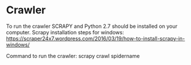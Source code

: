 # Crawler
To run the crawler SCRAPY and Python 2.7 should be installed on your computer.
  Scrapy installation steps for windows: https://scraper24x7.wordpress.com/2016/03/19/how-to-install-scrapy-in-windows/
  
Command to run the crawler:
   scrapy crawl spidername
   
